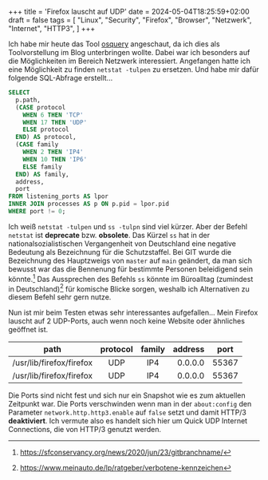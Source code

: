 +++
title = 'Firefox lauscht auf UDP'
date = 2024-05-04T18:25:59+02:00
draft = false
tags = [
    "Linux",
    "Security",
    "Firefox",
    "Browser",
    "Netzwerk",
    "Internet",
    "HTTP3",
]
+++

Ich habe mir heute das Tool [osquery](https://osquery.io/) angeschaut, da ich dies als Toolvorstellung im Blog unterbringen wollte. Dabei war ich besonders auf die Möglichkeiten im Bereich Netzwerk interessiert. Angefangen hatte ich eine Möglichkeit zu finden `netstat -tulpen` zu ersetzen. Und habe mir dafür folgende SQL-Abfrage erstellt...
<!--more-->
```sql
SELECT
  p.path,
  (CASE protocol
    WHEN 6 THEN 'TCP'
    WHEN 17 THEN 'UDP'
    ELSE protocol
  END) AS protocol,
  (CASE family
    WHEN 2 THEN 'IP4'
    WHEN 10 THEN 'IP6'
    ELSE family
  END) AS family,
  address,
  port
FROM listening_ports AS lpor
INNER JOIN processes AS p ON p.pid = lpor.pid
WHERE port != 0;

```

Ich weiß `netstat -tulpen` und `ss -tulpn` sind viel kürzer. Aber der Befehl `netstat` ist **deprecate** bzw. **obsolete**. Das Kürzel `ss` hat in der nationalsozialistischen Vergangenheit von Deutschland eine negative Bedeutung als Bezeichnung für die Schutzstaffel. Bei GIT wurde die Bezeichnung des Hauptzweigs von `master` auf `main` geändert, da man sich bewusst war das die Bennenung für bestimmte Personen beleidigend sein könnte.[^1] Das Aussprechen des Befehls `ss` könnte im Büroalltag (zumindest in Deutschland)[^2] für komische Blicke sorgen, weshalb ich Alternativen zu diesem Befehl sehr gern nutze. 

Nun ist mir beim Testen etwas sehr interessantes aufgefallen... Mein Firefox lauscht auf 2 UDP-Ports, auch wenn noch keine Website oder ähnliches geöffnet ist.

| path                     | protocol | family | address   | port  |
|--------------------------|:--------:|:------:|----------:|:-----:|
| /usr/lib/firefox/firefox | UDP      | IP4    | 0.0.0.0   | 55367 |
| /usr/lib/firefox/firefox | UDP      | IP4    | 0.0.0.0   | 55367 |

Die Ports sind nicht fest und sich nur ein Snapshot wie es zum aktuellen Zeitpunkt war. Die Ports verschwinden wenn man in der `about:config` den Parameter `network.http.http3.enable` auf `false` setzt und damit HTTP/3 **deaktiviert**. Ich vermute also es handelt sich hier um Quick UDP Internet Connections, die von HTTP/3 genutzt werden.

[^1]: https://sfconservancy.org/news/2020/jun/23/gitbranchname/
[^2]: https://www.meinauto.de/lp/ratgeber/verbotene-kennzeichen